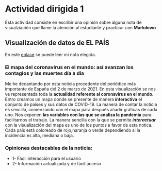 # Actividad dirigida 1

Esta actividad consiste en escribir una opinión sobre alguna nota de visualziación que llame la atención al estudiante y practicar con **Markdown** 

## Visualización de datos de EL PAÍS

 En este [enlace](https://elpais.com/especiales/coronavirus-covid-19/el-mapa-del-coronavirus-en-el-mundo/) se puede leer mi nota elegida. 
 
 ### El mapa del coronavirus en el mundo: así avanzan los contagios y las muertes día a día
 
Me he decantando por esta noticia procedente del periódico más importante de España del 2 de marzo de 2021. En esta visualización se nos ve representada toda la **actualidad referente al coronavirus en el mundo**. Entro creamos un mapa donde se presente de manera **interactiva** el conjunto de países y sus datos de COVID-19. La manera de contar la noticia es sencilla, comenzando con el mapa para después añadir gráficas de cada uno. Nos exponen **las variables con las que se analiza la pandemia** para facilitarnos el trabajo.
La manera sencilla con la que se permite ***interactuar*** con la visualización del mapa es uno de los puntos a favor de esta notica. Cada país está coloreado de rojo,naranja o verde dependiendo si la incidencia es alta, mediana o baja.

### Opiniones destacables de la noticia:
* 1- Fácil interacción para el usuario
* 2- Información actualizada y de fácil acceso
